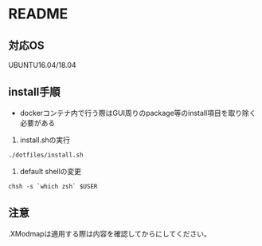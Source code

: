 # README

## 対応OS

UBUNTU16.04/18.04

## install手順

* dockerコンテナ内で行う際はGUI周りのpackage等のinstall項目を取り除く必要がある

1. install.shの実行

```sh
./dotfiles/install.sh
```

1. default shellの変更

```
chsh -s `which zsh` $USER
```

## 注意

.XModmapは適用する際は内容を確認してからにしてください。
